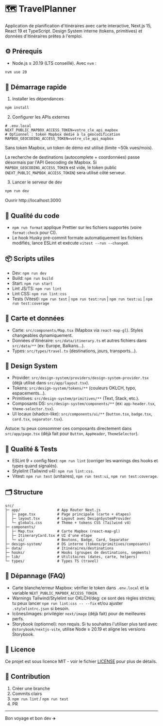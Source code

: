 # 🗺️ TravelPlanner

Application de planification d'itinéraires avec carte interactive, Next.js 15, React 19 et TypeScript. Design System interne (tokens, primitives) et données d'itinéraires prêtes à l'emploi.

## ⚙️ Prérequis

- Node.js ≥ 20.19 (LTS conseillé). Avec `nvm` :

```bash
nvm use 20
```

## 🚀 Démarrage rapide

1. Installer les dépendances

```bash
npm install
```

2. Configurer les APIs externes

```env
# .env.local
NEXT_PUBLIC_MAPBOX_ACCESS_TOKEN=votre_cle_api_mapbox
# Optionnel : token Mapbox dédié à la géocodification
MAPBOX_GEOCODING_ACCESS_TOKEN=votre_cle_api_mapbox
```

Sans token Mapbox, un token de démo est utilisé (limite ~50k vues/mois).

La recherche de destinations (autocomplete + coordonnées) passe désormais par l'API Geocoding de Mapbox. Si `MAPBOX_GEOCODING_ACCESS_TOKEN` est vide, le token public (`NEXT_PUBLIC_MAPBOX_ACCESS_TOKEN`) sera utilisé côté serveur.

3. Lancer le serveur de dev

```bash
npm run dev
```

Ouvrir http://localhost:3000

## 🧹 Qualité du code

- `npm run format` applique Prettier sur les fichiers supportés (voire `format:check` pour CI).
- Le hook Husky pré-commit formate automatiquement les fichiers modifiés, lance ESLint et exécute `vitest --run --changed`.

## 📦 Scripts utiles

- Dev: `npm run dev`
- Build: `npm run build`
- Start: `npm run start`
- Lint JS/TS: `npm run lint`
- Lint CSS: `npm run lint:css`
- Tests (Vitest): `npm run test` | `npm run test:run` | `npm run test:ui` | `npm run test:coverage`

## 🧭 Carte et données

- Carte: `src/components/Map.tsx` (Mapbox via `react-map-gl`). Styles changeables dynamiquement.
- Données d'itinéraire: `src/data/itinerary.ts` et autres fichiers dans `src/data/**` (ex: Europe, Balkans...).
- Types: `src/types/travel.ts` (destinations, jours, transports...).

## 🎨 Design System

- Provider: `src/design-system/providers/design-system-provider.tsx` (déjà utilisé dans `src/app/layout.tsx`).
- Tokens: `src/design-system/tokens/**` (couleurs OKLCH, typo, espacements...).
- Primitives: `src/design-system/primitives/**` (Text, Stack, etc.).
- Composants DS: `src/design-system/components/**` (ex: `app-header.tsx`, `theme-selector.tsx`).
- UI locaux (shadcn-like): `src/components/ui/**` (`button.tsx`, `badge.tsx`, `card.tsx`, `separator.tsx`).

Astuce: tu peux consommer ces composants directement dans `src/app/page.tsx` (déjà fait pour `Button`, `AppHeader`, `ThemeSelector`).

## 🧹 Qualité & Tests

- ESLint 9 + config Next: `npm run lint` (corriger les warnings des hooks et types quand signalés).
- Stylelint (Tailwind v4): `npm run lint:css`.
- Vitest: `npm run test` (unitaires), `npm run test:ui`, `npm run test:coverage`.

## 🗂️ Structure

```
src/
├─ app/                 # App Router Next.js
│  ├─ page.tsx          # Page principale (carte + étapes)
│  ├─ layout.tsx        # Layout avec DesignSystemProvider
│  └─ globals.css       # Thème + tokens CSS (Tailwind v4)
├─ components/
│  ├─ Map.tsx           # Carte Mapbox (react-map-gl)
│  ├─ ItineraryCard.tsx # UI d'une étape
│  └─ ui/               # Boutons, Badge, Card, Separator
├─ design-system/       # DS interne (tokens/primitives/composants)
├─ data/                # Itinéraires/destinations
├─ hooks/               # Hooks (groupes de destinations, segments)
├─ lib/                 # Utilitaires (dates, carte, helpers)
└─ types/               # Types TS (travel)
```

## 🔧 Dépannage (FAQ)

- Carte blanche/erreur Mapbox: vérifier le token dans `.env.local` et la variable `NEXT_PUBLIC_MAPBOX_ACCESS_TOKEN`.
- Warnings Tailwind/Stylelint sur OKLCH/deg: ce sont des règles strictes; tu peux lancer `npm run lint:css -- --fix` et/ou ajuster `.stylelintrc.json` si besoin.
- Icônes/images: privilégier `next/image` (déjà fait) pour de meilleures perfs.
- Storybook (optionnel): non requis. Si tu souhaites l'utiliser plus tard avec `@storybook/nextjs-vite`, utilise Node ≥ 20.19 et aligne les versions Storybook.

## 📄 Licence

Ce projet est sous licence MIT - voir le fichier [LICENSE](LICENSE) pour plus de détails.

## 📝 Contribution

1. Créer une branche
2. Commits clairs
3. `npm run lint` / `npm run test`
4. PR

---

Bon voyage et bon dev ✈️
